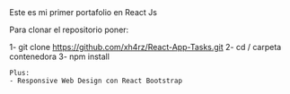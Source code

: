 ##
Este es mi primer portafolio en React Js

Para clonar el repositorio poner:

1- git clone https://github.com/xh4rz/React-App-Tasks.git
2- cd / carpeta contenedora
3- npm install

```
Plus:
- Responsive Web Design con React Bootstrap
```
